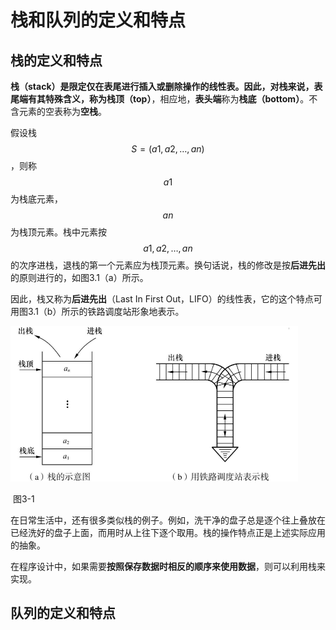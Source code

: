 # 栈和队列的定义和特点

## 栈的定义和特点

**栈（stack）**是限定仅在表尾进行插入或删除操作的线性表。因此，对栈来说，**表尾端**有其特殊含义，称为**栈顶（top）**，相应地，**表头端**称为**栈底（bottom）**。不含元素的空表称为**空栈**。

假设栈$$S=(a1, a2, …, an)$$，则称$$a1$$为栈底元素，$$an$$为栈顶元素。栈中元素按$$a1, a2,…, an$$的次序进栈，退栈的第一个元素应为栈顶元素。换句话说，栈的修改是按**后进先出**的原则进行的，如图3.1（a）所示。

因此，栈又称为**后进先出**（Last In First Out，LIFO）的线性表，它的这个特点可用图3.1（b）所示的铁路调度站形象地表示。

<img src="../assets/image-20230330171410404.png" alt="image-20230330171410404" style="zoom:50%;" />

​																											图3-1

在日常生活中，还有很多类似栈的例子。例如，洗干净的盘子总是逐个往上叠放在已经洗好的盘子上面，而用时从上往下逐个取用。栈的操作特点正是上述实际应用的抽象。

在程序设计中，如果需要**按照保存数据时相反的顺序来使用数据**，则可以利用栈来实现。



## 队列的定义和特点